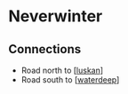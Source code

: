 # Neverwinter

## Connections
- Road north to [[luskan]]
- Road south to [[waterdeep]]

[//begin]: # "Autogenerated link references for markdown compatibility"
[luskan]: luskan "Luskan"
[waterdeep]: ../waterdeep/waterdeep "Waterdeep"
[//end]: # "Autogenerated link references"